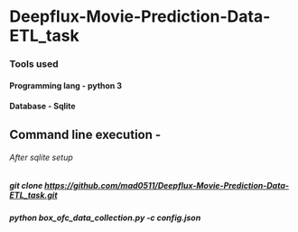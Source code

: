 # Deepflux-Movie-Prediction-Data-ETL_task


### Tools used

#### Programming lang - python 3
#### Database - Sqlite


## Command line execution - 

###### After sqlite setup

##### git clone https://github.com/mad0511/Deepflux-Movie-Prediction-Data-ETL_task.git
##### python box_ofc_data_collection.py -c config.json
